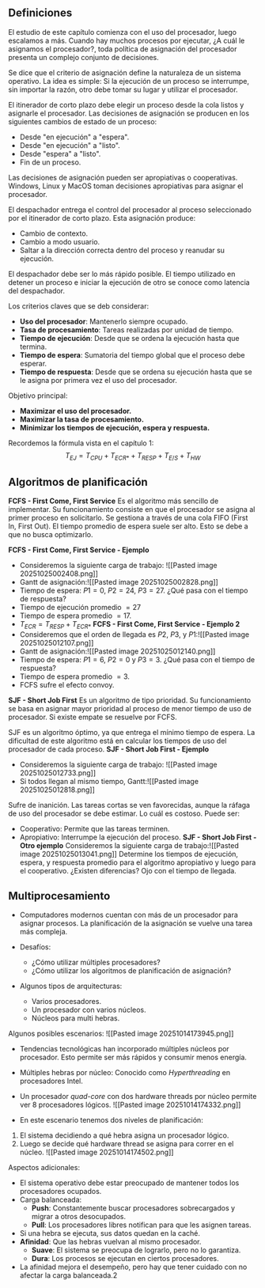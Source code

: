 ## Definiciones
El estudio de este capítulo comienza con el uso del procesador, luego escalamos a más. Cuando hay muchos procesos por ejecutar, ¿A cuál le asignamos el procesador?, toda política de asignación del procesador presenta un complejo conjunto de decisiones. 

Se dice que el criterio de asignación define la naturaleza de un sistema operativo. La idea es simple: Si la ejecución de un proceso se interrumpe, sin importar la razón, otro debe tomar su lugar y utilizar el procesador.

El itinerador de corto plazo debe elegir un proceso desde la cola listos y asignarle el procesador. Las decisiones de asignación se producen en los siguientes cambios de estado de un proceso:
- Desde "en ejecución" a "espera".
- Desde "en ejecución" a "listo".
- Desde "espera" a "listo".
- Fin de un proceso.

Las decisiones de asignación pueden ser apropiativas o cooperativas. Windows, Linux y MacOS toman decisiones apropiativas para asignar el procesador.

El despachador entrega el control del procesador al proceso seleccionado por el itinerador de corto plazo. Esta asignación produce:
- Cambio de contexto.
- Cambio a modo usuario.
- Saltar a la dirección correcta dentro del proceso y reanudar su ejecución.

El despachador debe ser lo más rápido posible. El tiempo utilizado en detener un proceso e iniciar la ejecución de otro se conoce como latencia del despachador.

Los criterios claves que se deb considerar:
- **Uso del procesador**: Mantenerlo siempre ocupado.
- **Tasa de procesamiento**: Tareas realizadas por unidad de tiempo.
- **Tiempo de ejecución**: Desde que se ordena la ejecución hasta que termina.
- **Tiempo de espera**: Sumatoria del tiempo global que el proceso debe esperar.
- **Tiempo de respuesta**: Desde que se ordena su ejecución hasta que se le asigna por primera vez el uso del procesador.

Objetivo principal:
- **Maximizar el uso del procesador.**
- **Maximizar la tasa de procesamiento.**
- **Minimizar los tiempos de ejecución, espera y respuesta.**

Recordemos la fórmula vista en el capítulo 1: $$T_{EJ}=T_{CPU}+T_{ECR*}+T_{RESP}+T_{E/S}+T_{HW}$$
## Algoritmos de planificación
**FCFS - First Come, First Service**
Es el algoritmo más sencillo de implementar. Su funcionamiento consiste en que el procesador se asigna al primer proceso en solicitarlo. Se gestiona a través de una cola FIFO (First In, First Out). El tiempo promedio de espera suele ser alto. Esto se debe a que no busca optimizarlo.

**FCFS - First Come, First Service - Ejemplo**
- Consideremos la siguiente carga de trabajo:      ![[Pasted image 20251025002408.png]]
- Gantt de asignación:![[Pasted image 20251025002828.png]]
- Tiempo de espera: $P1 = 0$, $P2 = 24$, $P3 = 27$. ¿Qué pasa con el tiempo de respuesta?
- Tiempo de ejecución promedio $=27$
- Tiempo de espera promedio $= 17$.
- $T_{ECR} = T_{RESP}+T_{ECR*}$
**FCFS - First Come, First Service - Ejemplo 2**
- Consideremos que el orden de llegada es $P2$, $P3$, y $P1$:![[Pasted image 20251025012107.png]]
- Gantt de asignación:![[Pasted image 20251025012140.png]]
- Tiempo de espera: $P1=6$, $P2=0$ y $P3 = 3$. ¿Qué pasa con el tiempo de respuesta?
- Tiempo de espera promedio $=3$.
- FCFS sufre el efecto convoy.

**SJF - Short Job First**
Es un algoritmo de tipo prioridad. Su funcionamiento se basa en asignar mayor prioridad al proceso de menor tiempo de uso de procesador. Si existe empate se resuelve por FCFS.

SJF es un algoritmo óptimo, ya que entrega el mínimo tiempo de espera. La dificultad de este algoritmo está en calcular los tiempos de uso del procesador de cada proceso.
**SJF - Short Job First - Ejemplo**
- Consideremos la siguiente carga de trabajo:     ![[Pasted image 20251025012733.png]]
- Si todos llegan al mismo tiempo, Gantt:![[Pasted image 20251025012818.png]]

Sufre de inanición. Las tareas cortas se ven favorecidas, aunque la ráfaga de uso del procesador se debe estimar. Lo cuál es costoso. Puede ser:
- Cooperativo: Permite que las tareas terminen.
- Apropiativo: Interrumpe la ejecución del proceso.
**SJF - Short Job First - Otro ejemplo**
Consideremos la siguiente carga de trabajo:![[Pasted image 20251025013041.png]]
Determine los tiempos de ejecución, espera, y respuesta promedio para el algoritmo apropiativo y luego para el cooperativo. ¿Existen diferencias? Ojo con el tiempo de llegada.
## Multiprocesamiento
- Computadores modernos cuentan con más de un procesador para asignar procesos. La planificación de la asignación se vuelve una tarea más compleja.
- Desafíos:
	- ¿Cómo utilizar múltiples procesadores?
	- ¿Cómo utilizar los algoritmos de planificación de asignación?

- Algunos tipos de arquitecturas:
	- Varios procesadores.
	- Un procesador con varios núcleos.
	- Núcleos para multi hebras.

Algunos posibles escenarios:
![[Pasted image 20251014173945.png]]

- Tendencias tecnológicas han incorporado múltiples núcleos por procesador. Esto permite ser más rápidos y consumir menos energía.
- Múltiples hebras por núcleo: Conocido como *Hyperthreading* en procesadores Intel.
- Un procesador *quad-core* con dos hardware threads por núcleo permite ver 8  procesadores lógicos.
![[Pasted image 20251014174332.png]]

- En este escenario tenemos dos niveles de planificación:
1. El sistema decidiendo a qué hebra asigna un procesador lógico.
2. Luego se decide qué hardware thread se asigna para correr en el núcleo.
![[Pasted image 20251014174502.png]]

Aspectos adicionales:
- El sistema operativo debe estar preocupado de mantener todos los procesadores ocupados.
- Carga balanceada:
	- **Push**: Constantemente buscar procesadores sobrecargados y migrar a otros desocupados.
	- **Pull**: Los procesadores libres notifican para que les asignen tareas.
- Si una hebra se ejecuta, sus datos quedan en la caché.
- **Afinidad**: Que las hebras vuelvan al mismo procesador.
	- **Suave**: El sistema se preocupa de lograrlo, pero no lo garantiza.
	- **Dura**: Los procesos se ejecutan en ciertos procesadores.
- La afinidad mejora el desempeño, pero hay que tener cuidado con no afectar la carga balanceada.2